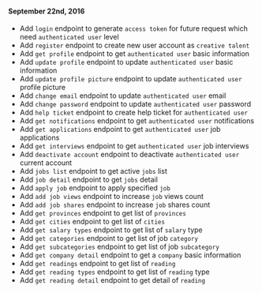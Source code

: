 #### September 22nd, 2016
+ Add `login` endpoint to generate `access token` for future request which need `authenticated user` level
+ Add `register` endpoint to create new user account as `creative talent`
+ Add `get profile` endpoint to get `authenticated user` basic information
+ Add `update profile` endpoint to update `authenticated user` basic information
+ Add `update profile picture` endpoint to update `authenticated user` profile picture
+ Add `change email` endpoint to update `authenticated user` email
+ Add `change password` endpoint to update `authenticated user` password
+ Add `help ticket` endpoint to create help ticket for `authenticated user`
+ Add `get notifications` endpoint to get `authenticated user` notifications
+ Add `get applications` endpoint to get `authenticated user` job applications
+ Add `get interviews` endpoint to get `authenticated user` job interviews
+ Add `deactivate account` endpoint to deactivate `authenticated user` current account
+ Add `jobs list` endpoint to get active `jobs` list
+ Add `job detail` endpoint to get `jobs` detail
+ Add `apply job` endpoint to apply specified `job`
+ Add `add job views` endpoint to increase `job` views count
+ Add `add job shares` endpoint to increase `job` shares count
+ Add `get provinces` endpoint to get list of `provinces`
+ Add `get cities` endpoint to get list of `cities`
+ Add `get salary types` endpoint to get list of `salary` type
+ Add `get categories` endpoint to get list of job `category`
+ Add `get subcategories` endpoint to get list of job `subcategory`
+ Add `get company detail` endpoint to get a `company` basic information
+ Add `get readings` endpoint to get list of `reading`
+ Add `get reading types` endpoint to get list of `reading` type
+ Add `get reading detail` endpoint to get detail of `reading`